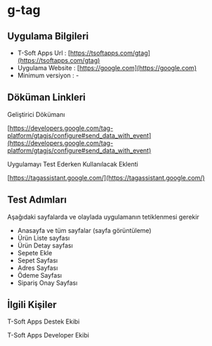 # g-tag

## Uygulama Bilgileri

- T-Soft Apps Url : [https://tsoftapps.com/gtag](https://tsoftapps.com/gtag)
- Uygulama Website : [https://google.com](https://google.com)
- Minimum versiyon : -

## Döküman Linkleri

Geliştirici Dökümanı

[https://developers.google.com/tag-platform/gtagjs/configure#send_data_with_event](https://developers.google.com/tag-platform/gtagjs/configure#send_data_with_event)

Uygulamayı Test Ederken Kullanılacak Eklenti

[https://tagassistant.google.com/](https://tagassistant.google.com/)

## Test Adımları

Aşağıdaki sayfalarda ve olaylada uygulamanın tetiklenmesi gerekir

- Anasayfa ve tüm sayfalar (sayfa görüntüleme)
- Ürün Liste sayfası
- Ürün Detay sayfası
- Sepete Ekle
- Sepet Sayfası
- Adres Sayfası
- Ödeme Sayfası
- Sipariş Onay Sayfası

## İlgili Kişiler

T-Soft Apps Destek Ekibi

T-Soft Apps Developer Ekibi
